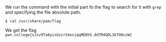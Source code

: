 We run the command with the initial part fo the flag to search for it with `grep` and specifying the file absolute path.
```
$ cat /usr/share/pam/flag
```

We get the flag `pwn.college{sJsv9Ta0yisGzsrSXesjqqMEBYG.ddTM4QDL3kTO0czW}`
